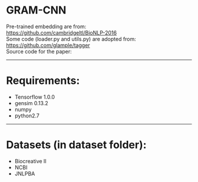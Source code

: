 GRAM-CNN
===================

Pre-trained embedding are from: <br>
https://github.com/cambridgeltl/BioNLP-2016 <br>
Some code (loader.py and utils.py) are adopted from: <br>
https://github.com/glample/tagger <br>
Source code for the paper: 

----------
Requirements:
==================

 - Tensorflow  1.0.0
 - gensim 0.13.2
 - numpy
 - python2.7

--------

Datasets (in dataset folder):
==================
 - Biocreative II
 - NCBI
 - JNLPBA
